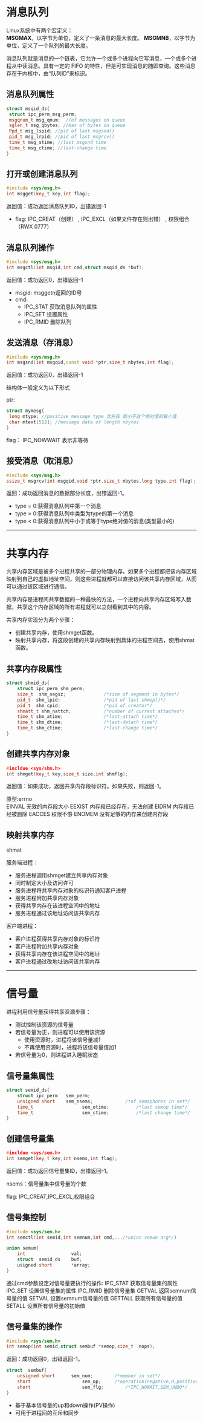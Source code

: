 <!-- README.md --- 
;; 
;; Description: 
;; Author: Hongyi Wu(吴鸿毅)
;; Email: wuhongyi@qq.com 
;; Created: 三 9月 21 20:16:53 2016 (+0800)
;; Last-Updated: 五 9月 23 15:09:56 2016 (+0800)
;;           By: Hongyi Wu(吴鸿毅)
;;     Update #: 19
;; URL: http://wuhongyi.cn -->

# 消息队列

Linux系统中有两个宏定义：  
**MSGMAX**，以字节为单位，定义了一条消息的最大长度。
**MSGMNB**，以字节为单位，定义了一个队列的最大长度。

消息队列就是消息的一个链表，它允许一个或多个进程向它写消息，一个或多个进程从中读消息。具有一定的 FIFO 的特性，但是可实现消息的随即查询。这些消息存在于内核中，由“队列ID”来标识。

## 消息队列属性

```cpp
struct msqid_ds{
 struct ipc_perm_msg_perm;
 msgqnum_t msg_qnum;  //of messages on queue
 sglen_t msg_qbytes; //max of bytes on queue
 Ppd_t msg_lspid; //pid of last msgsnd()
 pid_t msg_lrpid; //pid of last msgrcv() 
 time_t msg_stime; //last msgsnd time
 time_t msg_ctime; //last-change time
}
```

## 打开或创建消息队列

```cpp
#include <sys/msg.h>
int msgget(key_t key,int flag);
```

返回值：成功返回消息队列ID，出错返回-1

- flag:  IPC_CREAT（创建） , IPC_EXCL（如果文件存在则出错） , 权限组合（RWX 0777）


## 消息队列操作

```cpp
#include <sys/msg.h>
int msgctl(int msgid,int cmd,struct msqid_ds *buf);
```

返回值：成功返回0，出错返回-1

- msgid: msggetn返回的ID号
- cmd:
	- IPC_STAT 获取消息队列的属性
	- IPC_SET 设置属性
	- IPC_RMID 删除队列

## 发送消息（存消息）

```cpp
#include <sys/msg.h>
int msgsnd(int msgqid,const void *ptr,size_t nbytes,int flag);
```

返回值：成功返回0，出错返回-1

结构体一般定义为以下形式

ptr:
```cpp
struct mymesg{
 long mtype; //positive message type 优先权 取小于这个绝对值的最小值
 char mtext[512]; //message data of length nbytes
}
```

flag： IPC_NOWWAIT  表示非等待

## 接受消息（取消息）

```cpp
#include <sys/msg.h>
ssize_t msgrcv(int msgqid,void *ptr,size_t nbytes,long type,int flag);
```

返回：成功返回消息的数据部分长度，出错返回-1。

- type = 0:获得消息队列中第一个消息
- type > 0:获得消息队列中类型为type的第一个消息
- type < 0:获得消息队列中小于或等于type绝对值的消息(类型最小的)


----

# 共享内存

共享内存区域是被多个进程共享的一部分物理内存。如果多个进程都把该内存区域映射到自己的虚拟地址空间，则这些进程就都可以直接访问该共享内存区域，从而可以通过该区域进行通信。

共享内存是进程间共享数据的一种最快的方法，一个进程向共享内存区域写入数据，共享这个内存区域的所有进程就可以立刻看到其中的内容。

共享内存实现分为两个步骤：  
- 创建共享内存，使用shmget函数。
- 映射共享内存，将这段创建的共享内存映射到具体的进程空间去，使用shmat函数。


## 共享内存段属性

```cpp
struct shmid_ds{
	struct ipc_perm shm_perm;
	size_t  shm_segsz;				/*size of segment in bytes*/
	pid_t  shm_lpid;				/*pid of last shmop()*/
	pid_t  shm_cpid;				/*pid of creator*/
	shmatt_t shm_nattch;			/*number of current attaches*/
	time_t shm_atime;				/*last-attach time*/
	time_t shm_dtime;				/*last-detach time*/
	time_t shm_ctime;				/*last-change time*/
}
```

## 创建共享内存对象

```cpp
#incldue <sys/shm.h>
int shmget(key_t key,size_t size,int shmflg);
```

返回值：如果成功，返回共享内存段标识符。如果失败，则返回-1。

原型:errno  
EINVAL		无效的内存段大小
EEXIST		内存段已经存在，无法创建
EIDRM		内存段已经被删除
EACCES		权限不够
ENOMEM		没有足够的内存来创建内存段


## 映射共享内存

shmat




服务端进程：  
- 服务进程调用shmget建立共享内存对象
- 同时制定大小及访问许可
- 服务进程将共享内存对象的标识符通知客户进程
- 服务进程附加共享内存对象
- 获得共享内存在该进程空间中的地址
- 服务进程通过该地址访问该共享内存


客户端进程：  
- 客户进程获得共享内存对象的标识符
- 客户进程附加共享内存对象
- 获得共享内存在该进程空间中的地址
- 客户进程通过改地址访问该共享内存

----

# 信号量

进程利用信号量获得共享资源步骤：  
- 测试控制该资源的信号量
- 若信号量为正，则进程可以使用该资源
	- 使用资源时，进程将该信号量减1
	- 不再使用资源时，进程将该信号量值加1
- 若信号量为0，则进程进入睡眠状态


## 信号量集属性

```cpp
struct semid_ds{
	struct ipc_perm   sem_perm;
	unsigned short    sem_nsems;			/*of semaphores in set*/
	time_t					sem_otime;			/*last semop time*/
	time_t					sem_ctime;			/*last change time*/
} 
```

## 创建信号量集

```cpp
#incldue <sys/sem.h>
int semget(key_t key,int nsems,int flag);
```

返回值：成功返回信号量集ID，出错返回-1。

nsems：信号量集中信号量的个数

flag:	IPC_CREAT,IPC_EXCL,权限组合


## 信号集控制

```cpp
#include <sys/sem.h>
int semctl(int semid,int semnum,int cmd,.../*union semun arg*/)
```


```cpp
union semum{
	int 				val;
	struct  semid_ds	buf;
	usigned short		*array;
}
```

通过cmd参数设定对信号量要执行的操作:
IPC_STAT			获取信号量集的属性
IPC_SET			设置信号量集的属性
IPC_RMID			删除信号量集
GETVAL				返回semnum信号量的值
SETVAL				设置semnum信号量的值
GETTALL			获取所有信号量的值
SETALL				设置所有信号量的初始值


## 信号量集的操作

```cpp
#include <sys/sem.h>
int semop(int semid,struct sembuf *semop,size_t  nops);
```

返回：成功返回0，出错返回-1。

```cpp
struct	sembuf{
	unsigned short		sem_num;		/*member in set*/
	short					sem_op;		/*operation(negative,0,positive)*/
	short					sem_flg;		/*IPC_NOWAIT,SEM_UNDO*/
}
```

- 基于基本信号量的up和down操作(PV操作)
- 可用于进程间的互斥和同步





<!-- README.md ends here -->
